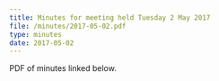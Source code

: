 ```yaml
---
title: Minutes for meeting held Tuesday 2 May 2017
file: /minutes/2017-05-02.pdf
type: minutes
date: 2017-05-02
---
```


PDF of minutes linked below.
